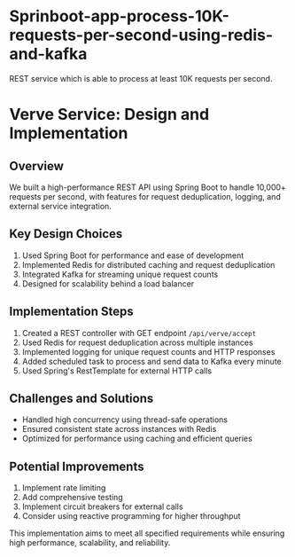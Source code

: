 # Sprinboot-app-process-10K-requests-per-second-using-redis-and-kafka
REST service which is able to process at least 10K requests per second.
# Verve Service: Design and Implementation

## Overview
We built a high-performance REST API using Spring Boot to handle 10,000+ requests per second, with features for request deduplication, logging, and external service integration.

## Key Design Choices
1. Used Spring Boot for performance and ease of development
2. Implemented Redis for distributed caching and request deduplication
3. Integrated Kafka for streaming unique request counts
4. Designed for scalability behind a load balancer

## Implementation Steps
1. Created a REST controller with GET endpoint `/api/verve/accept`
2. Used Redis for request deduplication across multiple instances
3. Implemented logging for unique request counts and HTTP responses
4. Added scheduled task to process and send data to Kafka every minute
5. Used Spring's RestTemplate for external HTTP calls

## Challenges and Solutions
- Handled high concurrency using thread-safe operations
- Ensured consistent state across instances with Redis
- Optimized for performance using caching and efficient queries

## Potential Improvements
1. Implement rate limiting
2. Add comprehensive testing
3. Implement circuit breakers for external calls
4. Consider using reactive programming for higher throughput

This implementation aims to meet all specified requirements while ensuring high performance, scalability, and reliability.
